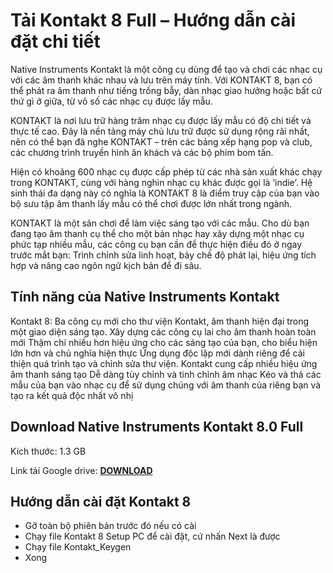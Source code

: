 # Tải Kontakt 8 Full – Hướng dẫn cài đặt chi tiết
Native Instruments Kontakt là một công cụ dùng để tạo và chơi các nhạc cụ với các âm thanh khác nhau và lưu trên máy tính. Với KONTAKT 8, bạn có thể phát ra âm thanh như tiếng trống bẫy, dàn nhạc giao hưởng hoặc bất cứ thứ gì ở giữa, từ vô số các nhạc cụ được lấy mẫu.

KONTAKT là nơi lưu trữ hàng trăm nhạc cụ được lấy mẫu có độ chi tiết và thực tế cao. Đây là nền tảng máy chủ lưu trữ được sử dụng rộng rãi nhất, nên có thể bạn đã nghe KONTAKT – trên các bảng xếp hạng pop và club, các chương trình truyền hình ăn khách và các bộ phim bom tấn.

Hiện có khoảng 600 nhạc cụ được cấp phép từ các nhà sản xuất khác chạy trong KONTAKT, cùng với hàng nghìn nhạc cụ khác được gọi là ‘indie’. Hệ sinh thái đa dạng này có nghĩa là KONTAKT 8 là điểm truy cập của bạn vào bộ sưu tập âm thanh lấy mẫu có thể chơi được lớn nhất trong ngành.

KONTAKT là một sân chơi để làm việc sáng tạo với các mẫu. Cho dù bạn đang tạo âm thanh cụ thể cho một bản nhạc hay xây dựng một nhạc cụ phức tạp nhiều mẫu, các công cụ bạn cần để thực hiện điều đó ở ngay trước mắt bạn: Trình chỉnh sửa linh hoạt, bảy chế độ phát lại, hiệu ứng tích hợp và nâng cao ngôn ngữ kịch bản để đi sâu.

## Tính năng của Native Instruments Kontakt
Kontakt 8: Ba công cụ mới cho thư viện Kontakt, âm thanh hiện đại trong một giao diện sáng tạo.
Xây dựng các công cụ lai cho âm thanh hoàn toàn mới
Thậm chí nhiều hơn hiệu ứng cho các sáng tạo của bạn, cho biểu hiện lớn hơn và chủ nghĩa hiện thực
Ứng dụng độc lập mới dành riêng để cải thiện quá trình tạo và chỉnh sửa thư viện.
Kontakt cung cấp nhiều hiệu ứng âm thanh sáng tạo
Dễ dàng tùy chỉnh và tinh chỉnh âm nhạc
Kéo và thả các mẫu của bạn vào nhạc cụ để sử dụng chúng với âm thanh của riêng bạn và tạo ra kết quả độc nhất vô nhị
## Download Native Instruments Kontakt 8.0 Full
Kích thước: 1.3 GB

Link tải Google drive: [**DOWNLOAD**](https://isangtao.com/download-kontakt-8-huong-dan-cai-dat-chi-tiet/)

## Hướng dẫn cài đặt Kontakt 8
- Gỡ toàn bộ phiên bản trước đó nếu có cài
- Chạy file Kontakt 8 Setup PC để cài đặt, cứ nhấn Next là được
- Chạy file Kontakt_Keygen
- Xong
